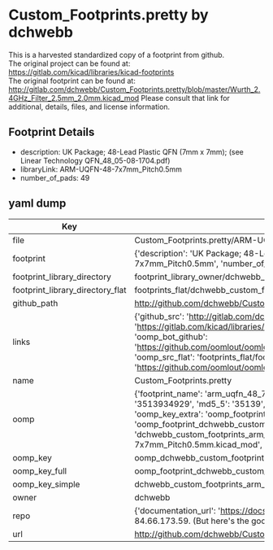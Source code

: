 # Custom_Footprints.pretty by dchwebb  
This is a harvested standardized copy of a footprint from github.  
The original project can be found at:  
https://gitlab.com/kicad/libraries/kicad-footprints  
The original footprint can be found at:
http://gitlab.com/dchwebb/Custom_Footprints.pretty/blob/master/Wurth_2.4GHz_Filter_2.5mm_2.0mm.kicad_mod
Please consult that link for additional, details, files, and license information.  
## Footprint Details
* description: UK Package; 48-Lead Plastic QFN (7mm x 7mm); (see Linear Technology QFN_48_05-08-1704.pdf)  
* libraryLink: ARM-UQFN-48-7x7mm_Pitch0.5mm  
* number_of_pads: 49  
## yaml dump  
| Key | Value |  
| --- | --- |  
| file | Custom_Footprints.pretty/ARM-UQFN-48-7x7mm_Pitch0.5mm.kicad_mod |  
| footprint | {'description': 'UK Package; 48-Lead Plastic QFN (7mm x 7mm); (see Linear Technology QFN_48_05-08-1704.pdf)', 'libraryLink': 'ARM-UQFN-48-7x7mm_Pitch0.5mm', 'number_of_pads': 49} |  
| footprint_library_directory | footprint_library_owner/dchwebb_Custom_Footprints.pretty |  
| footprint_library_directory_flat | footprints_flat/dchwebb_custom_footprints_arm_uqfn_48_7x7mm_pitch0_5mm/working |  
| github_path | http://github.com/dchwebb/Custom_Footprints.pretty/blob/master/ARM-UQFN-48-7x7mm_Pitch0.5mm.kicad_mod |  
| links | {'github_src': 'http://gitlab.com/dchwebb/Custom_Footprints.pretty/blob/master/Wurth_2.4GHz_Filter_2.5mm_2.0mm.kicad_mod', 'github_src_repo': 'https://gitlab.com/kicad/libraries/kicad-footprints', 'oomp_bot': 'footprints/dchwebb_custom_footprints_arm_uqfn_48_7x7mm_pitch0_5mm/working', 'oomp_bot_github': 'https://github.com/oomlout/oomlout_oomp_footprint_bot/tree/main/footprints/dchwebb_custom_footprints_arm_uqfn_48_7x7mm_pitch0_5mm/working', 'oomp_src_flat': 'footprints_flat/footprints_flat/dchwebb_custom_footprints_arm_uqfn_48_7x7mm_pitch0_5mm/working', 'oomp_src_flat_github': 'https://github.com/oomlout/oomlout_oomp_footprint_src/tree/main/footprints_flat/dchwebb_custom_footprints_arm_uqfn_48_7x7mm_pitch0_5mm/working'} |  
| name | Custom_Footprints.pretty |  
| oomp | {'footprint_name': 'arm_uqfn_48_7x7mm_pitch0_5mm', 'library_name': 'custom_footprints', 'md5': '3513934929ccf2bdae38be67c824eb85', 'md5_10': '3513934929', 'md5_5': '35139', 'md5_6': '351393', 'oomp_key': 'oomp_dchwebb_custom_footprints_arm_uqfn_48_7x7mm_pitch0_5mm', 'oomp_key_extra': 'oomp_footprint_dchwebb_custom_footprints_arm_uqfn_48_7x7mm_pitch0_5mm', 'oomp_key_full': 'oomp_footprint_dchwebb_custom_footprints_arm_uqfn_48_7x7mm_pitch0_5mm_351393', 'oomp_key_simple': 'dchwebb_custom_footprints_arm_uqfn_48_7x7mm_pitch0_5mm', 'original_filename': 'Custom_Footprints.pretty/ARM-UQFN-48-7x7mm_Pitch0.5mm.kicad_mod', 'owner_name': 'dchwebb'} |  
| oomp_key | oomp_dchwebb_custom_footprints_arm_uqfn_48_7x7mm_pitch0_5mm |  
| oomp_key_full | oomp_footprint_dchwebb_custom_footprints_arm_uqfn_48_7x7mm_pitch0_5mm |  
| oomp_key_simple | dchwebb_custom_footprints_arm_uqfn_48_7x7mm_pitch0_5mm |  
| owner | dchwebb |  
| repo | {'documentation_url': 'https://docs.github.com/rest/overview/resources-in-the-rest-api#rate-limiting', 'message': "API rate limit exceeded for 84.66.173.59. (But here's the good news: Authenticated requests get a higher rate limit. Check out the documentation for more details.)"} |  
| url | http://github.com/dchwebb/Custom_Footprints.pretty |  

